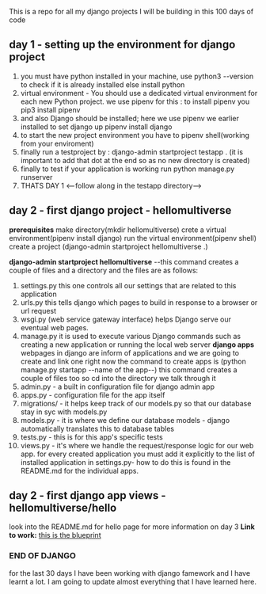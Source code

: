 This is a repo for all my django projects I will be building in this 100 days of code
## day 1 - setting up the environment for django project
1. you must have python installed in your machine, use python3 --version to check if it is already installed else install python
2. virtual environment - You should use a dedicated
virtual environment for each new Python project. we use pipenv for this : to install pipenv you pip3 install pipenv
3. and also Django should be installed; here we use pipenv we earlier installed to set django up pipenv install django
4. to start the new project environment you have to pipenv shell(working from your enviroment)
5. finally run a testproject by : django-admin startproject testapp . (it is important to add that dot at the end so as no new directory is created)
6. finally to test if your application is working run python manage.py runserver
7. THATS DAY 1
<--follow along in the testapp directory-->

## day 2 - first django project - hellomultiverse
**prerequisites**
make directory(mkdir hellomultiverse)
crete a virtual environment(pipenv install django)
run the virtual environment(pipenv shell)
create a project (django-admin startproject hellomultiverse .)

**django-admin startproject hellomultiverse**
--this command creates a couple of files and a directory and the files are as follows:
1. settings.py
this one controls all our settings that are related to this application
2. urls.py
this tells django which pages to build in response to a browser or url request
3. wsgi.py (web service gateway interface)
helps Django serve our eventual web pages.
4. manage.py
it is used to execute various Django commands such as creating a new application or running the local web server
**django apps**
webpages in django are inform of applications and we are going to create and link one right now
the command to create apps is (python manage.py startapp --name of the app--)
this command creates a couple of files too so cd into the directory we talk through it
1. admin.py - a built in configuration file for django admin app
2. apps.py - configuration file for the app itself
3. migrations/ - it helps keep track of our models.py so that our database stay in syc with models.py
4. models.py - it is where we define our database models - django automatically translates this to database tables
5. tests.py - this is for this app's specific tests
6. views.py - it's where we handle the request/response logic for our web app.
for every created application you must add it explicitly to the list of installed application in settings.py- how to do this is found in the README.md for the individual apps.

## day 2 - first django app views - hellomultiverse/hello
look into the README.md for hello page for more information on day 3
**Link to work:** [this is the blueprint](./DJANGO/hellomultiverse/hello/urls.py/)

###     END OF DJANGO
for the last 30 days I have been working with django famework and I have learnt a lot.
I am going to update almost everything that I have learned here.